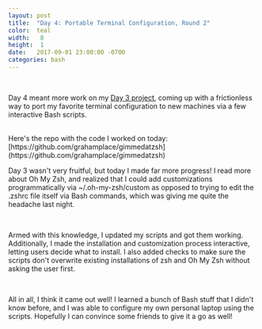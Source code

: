 ```yaml
---
layout: post
title:  "Day 4: Portable Terminal Configuration, Round 2"
color:  teal
width:   8
height:  1
date:   2017-09-01 23:00:00 -0700
categories: bash
---
```


<br>

Day 4 meant more work on my [Day 3 project](http://www.graham.place/100Days/bash/2017/08/31/day-3.html),
coming up with a frictionless way to port my favorite terminal configuration to new
machines via a few interactive Bash scripts.

<br>
Here's the repo with the code I worked on today:
[https://github.com/grahamplace/gimmedatzsh](https://github.com/grahamplace/gimmedatzsh)

<br>

Day 3 wasn't very fruitful, but today I made far more progress! I read more about
  Oh My Zsh, and realized that I could add customizations programmatically via
  ~/.oh-my-zsh/custom as opposed to trying to edit the .zshrc file itself via
  Bash commands, which was giving me quite the headache last night.

<br>

Armed with this knowledge, I updated my scripts and got them working. Additionally,
  I made the installation and customization process interactive, letting users
  decide what to install. I also added checks to make sure the scripts don't overwrite existing
  installations of zsh and Oh My Zsh without asking the user first.

<br>

All in all, I think it came out well! I learned a bunch of Bash stuff that
  I didn't know before, and I was able to configure my own personal laptop
  using the scripts. Hopefully I can convince some friends to give it a go as
  well!
